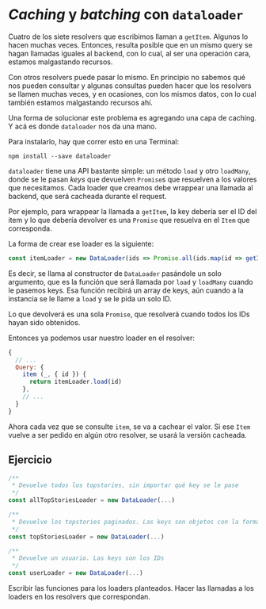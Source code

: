 # _Caching_ y _batching_ con `dataloader`

Cuatro de los siete resolvers que escribimos llaman a `getItem`. Algunos lo hacen muchas veces. Entonces, resulta posible que en un mismo query se hagan llamadas iguales al backend, con lo cual, al ser una operación cara, estamos malgastando recursos.

Con otros resolvers puede pasar lo mismo. En principio no sabemos qué nos pueden consultar y algunas consultas pueden hacer que los resolvers se llamen muchas veces, y en ocasiones, con los mismos datos, con lo cual también estamos malgastando recursos ahí.

Una forma de solucionar este problema es agregando una capa de caching. Y acá es donde `dataloader` nos da una mano.

Para instalarlo, hay que correr esto en una Terminal:

```
npm install --save dataloader
```

`dataloader` tiene una API bastante simple: un método `load` y otro `loadMany`, donde se le pasan _keys_ que devuelven `Promise`s que resuelven a los valores que necesitamos. Cada loader que creamos debe wrappear una llamada al backend, que será cacheada durante el request.

Por ejemplo, para wrappear la llamada a `getItem`, la key debería ser el ID del item y lo que debería devolver es una `Promise` que resuelva en el `Item` que corresponda.

La forma de crear ese loader es la siguiente:

```js
const itemLoader = new DataLoader(ids => Promise.all(ids.map(id => getItem())))
```

Es decir, se llama al constructor de `DataLoader` pasándole un solo argumento, que es la función que será llamada por `load` y `loadMany` cuando le pasemos keys. Esa función recibirá un array de keys, aún cuando a la instancia se le llame a `load` y se le pida un solo ID.

Lo que devolverá es una sola `Promise`, que resolverá cuando todos los IDs hayan sido obtenidos.

Entonces ya podemos usar nuestro loader en el resolver:

```js
{
  // ...
  Query: {
    item (_, { id }) {
      return itemLoader.load(id)
    },
    // ...
  }
}
```

Ahora cada vez que se consulte `item`, se va a cachear el valor. Si ese `Item` vuelve a ser pedido en algún otro resolver, se usará la versión cacheada.

## Ejercicio

```js
/**
 * Devuelve todos los topstories, sin importar qué key se le pase
 */
const allTopStoriesLoader = new DataLoader(...)

/**
 * Devuelve los topstories paginados. Las keys son objetos con la forma { page, count }
 */
const topStoriesLoader = new DataLoader(...)

/**
 * Devuelve un usuario. Las keys son los IDs
 */
const userLoader = new DataLoader(...)
```

Escribir las funciones para los loaders planteados. Hacer las llamadas a los loaders en los resolvers que correspondan.

